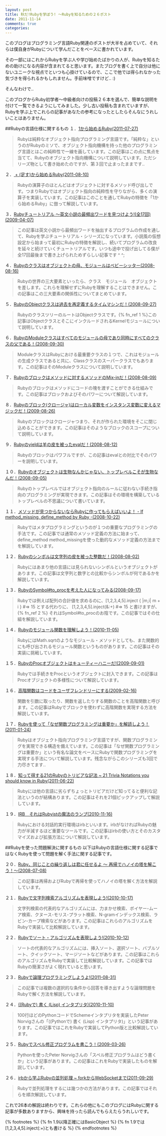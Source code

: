 ```yaml
---
layout: post
title: 秋だ!Rubyを学ぼう! ～Rubyを知るための２６ポスト
date: 2011-11-14
comments: true
categories:
---
```


このブログはプログラミング言語Ruby関連のポストが大半を占めていて、それらは僕自身がRubyについて学んだことをベースに書かれています。

その一部にはこれからRubyを学ぶ人や学び始めたばかりの人が、Rubyを知るための助けになる内容が含まれてると思います。またブログを書く上で自分は他にないユニークな視点でといつも心掛けているので、ここで他では得られなかった気づきを得られるかもしれません。手前味噌ですけど.. :)

そんなわけで..

このブログからRuby初学者～中級者向けの投稿２６本を選んで、簡単な説明を付けて一覧できるようにしてみました。少し古い投稿も含まれていますが、Rubyを学ぶ上でこれらの記事があなたの参考になったとしたらそんなにうれしいことはありません。

##Rubyの言語仕様に関するもの
１．[1から始めるRuby(2011-07-27)](/2011/07/27/1-Ruby/)

> Rubyは純粋なオブジェクト指向プログラミング言語です。「純粋な」というのがRubyのミソで、オブジェクト指向機構を持った他のプログラミング言語とはこの純粋性で一線を画しています。この記事はこの点に焦点を当てて、Rubyのオブジェクト指向機構について説明しています。ただシリーズ物として書き始めたのですが、第３回で止まったままです..


２．[ + (足す)から始めるRuby(2011-08-10)](/2011/08/10/Ruby/)
 
> Rubyの演算子のほとんどはオブジェクトに対するメソッド呼び出しです。つまりRubyではオブジェクト指向の純粋性を守りながら、多くの演算子を実装しています。この記事はこのことを通してRubyの特徴を「1から始めるRuby」に倣って解説しています。


３．[Rubyチュートリアル ～英文小説の最頻出ワードを見つけよう!(全17回)(2009-04-07)](/2009/04/07/Ruby-1/)
 
> この記事は英文小説から最頻出ワードを抽出するプログラムの作成を通して、Rubyを学ぶチュートリアル・シリーズになっています。小説風の仮想設定から始まって最初にRubyの特徴を解説し、続いてプログラムの改良を延々と続けていくチュートリアルです。いつも途中で投げ出してる僕が全17回最後まで書き上げられためずらしい記事です ^ ^;


４．[Rubyのクラスはオブジェクトの母、モジュールはベビーシッター(2008-08-16)](/2008/08/16/Ruby/)
 
> Rubyの世界の三大要素といったら、クラス　モジュール　オブジェクトを差します。これらを理解せずにRubyを理解することはできません。この記事はこの三大要素の関係性についてまとめています。


５．[RubyのObjectクラスは過去を再定義するタイムマシンだ！(2008-09-27)](/2008/09/27/Ruby-Object/)
 
> RubyのクラスツリーのルートはObjectクラスです。{% fn_ref 1 %}この記事はObjectクラスとそこにインクルードされるKernelモジュールについて説明しています。


６．[RubyのModuleクラスはすべてのモジュールの母であり同時にすべてのクラスの父である！(2008-09-30)](/2008/09/30/Ruby-Module/)
 
> ModuleクラスはRubyにおける最重要クラスの１つで、これはモジュールの生成クラスであると共に、Classクラスのスーパークラスでもあります。この記事はそのModuleクラスについて説明しています。


７．[Rubyのブロックはメソッドに対するメソッドのMix-inだ！(2008-08-09)](/2008/08/09/Ruby-Mix-in/)
 
> Rubyのブロックはメソッドにコードの塊を渡すことができる仕組みです。この記事はブロックおよびそのパワーについて解説しています。


８．[Rubyのブロック(クロージャ)はローカル変数をインスタンス変数に変えるマジックだ！(2009-08-26)](/2009/08/26/Ruby/)
 
> Rubyのブロックはクロージャつまり、それが作られた環境をそこに閉じ込めることができます。この記事はそのようなブロックのスコープについて説明しています。


９．[Rubyのyieldは羊の皮を被ったevalだ！(2008-08-12)](/2008/08/12/Ruby-yield-eval/)
 
> Rubyのブロックはパワフルですが、この記事はevalとの対比でそのパワーを説明しています。


１０．[Rubyのオブジェクトは生物なんかじゃない、トップレベルこそが生物なんだ！(2008-09-05)](/2008/09/05/Ruby/)
 
> Rubyのトップレベルではオブジェクト指向のルールに従わない手続き指向のプログラミングが実現できます。この記事はその環境を構築しているトップレベルの不思議について書いています。


１１．[メソッドが見つからないならRubyに作ってもらえばいいよ！ - If method_missing, define_method by Ruby -(2008-10-22)](/2008/10/22/Ruby-If-method_missing-define_method-by-Ruby/)
 
> Rubyではメタプログラミングというのが１つの重要なプログラミングの手法です。この記事では通常のメソッド定義の方法に始まって、define_method method_missingを使った動的なメソッド定義の方法までを解説しています。


１２．[Rubyのシンボルは文字列の皮を被った整数だ！(2008-08-02)](/2008/08/02/Ruby/)
 
> Rubyにはあまり他の言語には見られないシンボルというオブジェクトがあります。この記事は文字列と数字との比較からシンボルが何であるかを解説しています。


１３．[RubyのSymbol#to_procを考えた人になってみる(2008-09-17)](/2008/09/17/Ruby-Symbol-to_proc/)
 
> Rubyでは例えば配列の合計値を求めるのに、[1,2,3,4,5].inject { |m,i| m + i } #=> 15 とする代わりに、 [1,2,3,4,5].inject(&:+) #=> 15 と書けますが、{% fn_ref 2 %} それはSymbol#to_procのお陰です。この記事ではその仕組を解説しています。


１４．[Rubyのモジュール関数を理解しよう！(2010-11-05)](/2010/11/05/Ruby/)
 
> RubyにはMath.sqrtのようなモジュール・メソッドとしても、また関数的にも呼び出されるモジュール関数というものがあります。この記事はその実装に挑戦しています。


１５．[RubyのProcオブジェクトはキューティーハニーだ!(2009-09-01)](/2009/09/01/Ruby-Proc/)
 
> Rubyでは手続きをProcというオブジェクトに封入できます。この記事はProcオブジェクトの多様性について解説しています。


１６．[高階関数はコードをユーザフレンドリーにする(2009-02-16)](/2009/02/16/notitle/)
 
> 関数を引数に取ったり、関数を返したりする関数のことを高階関数と呼びます。この記事はRubyでブロックを使わずに高階関数を実現する方法を解説しています。


１７．[Rubyを使って「なぜ関数プログラミングは重要か」を解読しよう！(2011-01-24)](/2011/01/24/Ruby/)
 
> Rubyはオブジェクト指向プログラミング言語ですが、関数プログラミングを実現できる構造を備えています。この記事は「なぜ関数プログラミングは重要か」という有名な論文をベースにRubyで関数プログラミングを実現する手法について解説しています。残念ながらこのシリーズも3回で力尽きてます..


１８．[知って得する21のRubyのトリビアな記法 ~ 21 Trivia Notations you should know in Ruby(2011-06-22)](/2011/06/22/21-Ruby-21-Trivia-Notations-you-should-know-in-Ruby/)
 
> Rubyには他の言語に劣らずちょっとトリビアだけど知ってると便利な記法というのが結構あります。この記事はそれを21個ピックアップして解説しています。


１９．[IRB　それはRubyistの魔法のランプ(2010-11-16)](/2010/11/16/IRB-Rubyist/)
 
> Rubyにおける対話的実行環境はirbといいます。irbがなければRubyの魅力が半減するほど重要なツールです。この記事はirbの使い方とそのカスタマイズおよび拡張方法について解説しています。


##Rubyを使った問題解決に関するもの
以下はRubyの言語仕様に関する記事ではなくRubyを使って問題を解く手法に関する記事です。

２０．[Ruby、同じことの繰り返しは君に任せるよ ～ 再帰でハノイの塔を解こう！～(2008-07-08)](/2008/07/08/Ruby/)
 
> この記事は再帰およびRubyで再帰を使ってハノイの塔を解く方法を解説しています。


２１．[Rubyで文字列検索アルゴリズムを表現しよう!(2010-10-17)](/2010/10/17/Ruby/)
 
> 文字列検索の代表的なアルゴリズムには、力まかせ検索、ボイヤー-ムーア検索、クヌース-モリス-プラット検索、N-gramインデックス検索、ラビン-カープ検索などがあります。この記事はこれらのアルゴリズムをRubyで実装して比較解説しています。


２２．[Rubyでソート・アルゴリズムを表現しよう!(2010-10-12)](/2010/10/12/Ruby/)
 
> ソートの代表的なアルゴリズムには、挿入ソート、選択ソート、バブルソート、クイックソート、マージソートなどがあります。この記事はこれらのアルゴリズムをRubyで実装して比較解説しています。この記事ではRubyの簡潔さがよく現れていると思います。


２３．[Rubyで論理プログラミングしようよ!(2011-08-31)](/2011/08/31/Ruby/)
 
> この記事では複数の選択的な条件から回答を導き出すような論理問題をRubyで解く方法を解説しています。


２４．[((Rubyで) 書く (Lisp) インタプリタ)(2010-11-10)](/2010/11/10/Ruby-Lisp/)
 
> 100行ほどのPythonコードでSchemeインタプリタを実装したPeter Norvigさんの「((Pythonで) 書く (Lisp) インタプリタ)」という記事があります。この記事ではこれをRubyで実装してPython版と比較解説しています。


２５．[Rubyでスペル修正プログラムを書こう！(2009-03-26)](/2009/03/26/Ruby/)
 
> Pythonを使ったPeter Norvigさんの「スペル修正プログラムはどう書くか」という記事があります。この記事はこれをRubyで実装したものを解説しています。


２６．[irbから学ぶRubyの並列処理 ~ forkからWebSocketまで(2011-09-29)](/2011/09/29/irb-Ruby-fork-WebSocket/)
 
> Rubyで並列処理をするには幾つかの方法があります。この記事ではそれらを順次解説しています。


これで26本の解説は終わりです。これらの他にもこのブログにはRubyに関する記事が多数ありますから、興味を持ったら読んでもらえたらうれしいです。

{% footnotes %}
   {% fn 1.9以降正確にはBasicObject %}
   {% fn 1.9では[1,2,3,4,5].inject(:+)とも書ける %}
{% endfootnotes %}
